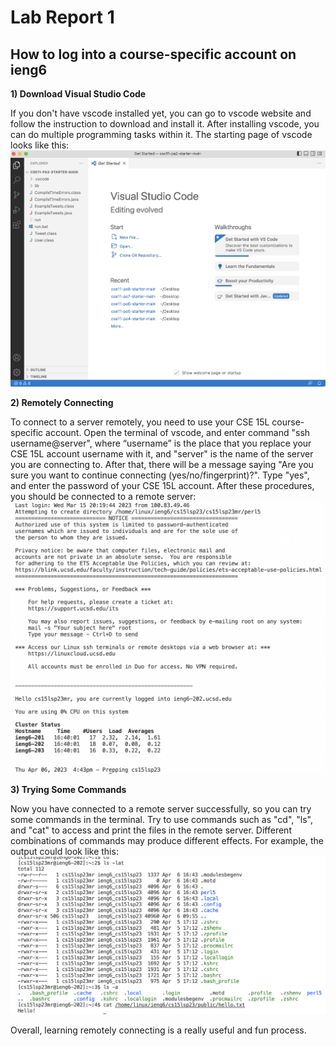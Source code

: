 # Lab Report 1
## How to log into a course-specific account on ieng6
**1) Download Visual Studio Code**

  If you don't have vscode installed yet, you can go to vscode website and follow the instruction to download and install it. After installing vscode, you can do multiple programming tasks within it. The starting page of vscode looks like this:
  ![Image](vscode.jpg)
  
**2) Remotely Connecting**

  To connect to a server remotely, you need to use your CSE 15L course-specific account. Open the terminal of vscode, and enter command "ssh username@server", where “username” is the place that you replace your CSE 15L account username with it, and "server" is the name of the server you are connecting to. After that, there will be a message saying "Are you sure you want to continue connecting (yes/no/fingerprint)?". Type "yes", and enter the password of your CSE 15L account. After these procedures, you should be connected to a remote server:
  ![Image](connected.jpg)
 
**3) Trying Some Commands**

  Now you have connected to a remote server successfully, so you can try some commands in the terminal. Try to use commands such as "cd", "ls", and "cat" to access and print the files in the remote server. Different combinations of commands may produce different effects. For example, the output could look like this:
![Image](commands.jpg)
  
Overall, learning remotely connecting is a really useful and fun process.
